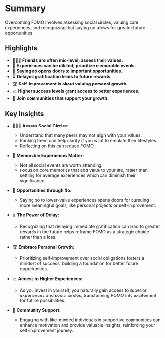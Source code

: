 # Summary

Overcoming FOMO involves assessing social circles, valuing core experiences, and recognizing that saying no allows for greater future opportunities.

## Highlights

- 🧑‍🤝‍🧑 **Friends are often mid-level; assess their values.**
- 🎉 **Experiences can be diluted; prioritize memorable events.**
- 📅 **Saying no opens doors to important opportunities.**
- ⏳ **Delayed gratification leads to future rewards.**
- 🏆 **Self-improvement is about valuing personal growth.**
- 📈 **Higher success levels grant access to better experiences.**
- 🤝 **Join communities that support your growth.**

## Key Insights

- 🧑‍🤝‍🧑 **Assess Social Circles:** 
  - Understand that many peers may not align with your values.
  - Ranking them can help clarify if you want to emulate their lifestyles.
  - Reflecting on this can reduce FOMO.
  
- 🎉 **Memorable Experiences Matter:** 
  - Not all social events are worth attending.
  - Focus on core memories that add value to your life, rather than settling for average experiences which can diminish their significance.
  
- 📅 **Opportunities through No:** 
  - Saying no to lower-value experiences opens doors for pursuing more meaningful goals, like personal projects or self-improvement.
  
- ⏳ **The Power of Delay:** 
  - Recognizing that delaying immediate gratification can lead to greater rewards in the future helps reframe FOMO as a strategic choice rather than a loss.
  
- 🏆 **Embrace Personal Growth:** 
  - Prioritizing self-improvement over social obligations fosters a mindset of success, building a foundation for better future opportunities.
  
- 📈 **Access to Higher Experiences:** 
  - As you invest in yourself, you naturally gain access to superior experiences and social circles, transforming FOMO into excitement for future possibilities.
  
- 🤝 **Community Support:** 
  - Engaging with like-minded individuals in supportive communities can enhance motivation and provide valuable insights, reinforcing your self-improvement journey.
